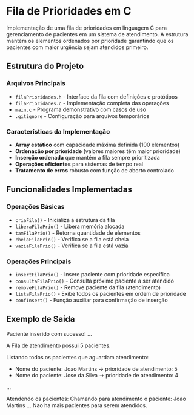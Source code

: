 # Fila de Prioridades em C

Implementação de uma fila de prioridades em linguagem C para gerenciamento de pacientes em um sistema de atendimento. A estrutura mantém os elementos ordenados por prioridade garantindo que os pacientes com maior urgência sejam atendidos primeiro.

## Estrutura do Projeto

### Arquivos Principais
- `filaPrioridades.h` - Interface da fila com definições e protótipos
- `filaPrioridades.c` - Implementação completa das operações
- `main.c` - Programa demonstrativo com casos de uso
- `.gitignore` - Configuração para arquivos temporários

### Características da Implementação
- **Array estático** com capacidade máxima definida (100 elementos)
- **Ordenação por prioridade** (valores maiores têm maior prioridade)
- **Inserção ordenada** que mantém a fila sempre prioritizada
- **Operações eficientes** para sistemas de tempo real
- **Tratamento de erros** robusto com função de aborto controlado

## Funcionalidades Implementadas

### Operações Básicas
- `criaFila()` - Inicializa a estrutura da fila
- `liberaFilaPrio()` - Libera memória alocada
- `tamFilaPrio()` - Retorna quantidade de elementos
- `cheiaFilaPrio()` - Verifica se a fila está cheia
- `vaziaFilaPrio()` - Verifica se a fila está vazia

### Operações Principais
- `insertFilaPrio()` - Insere paciente com prioridade específica
- `consultaFilaPrio()` - Consulta próximo paciente a ser atendido
- `removeFilaPrio()` - Remove paciente da fila (atendimento)
- `listaFilaPrio()` - Exibe todos os pacientes em ordem de prioridade
- `confInsert()` - Função auxiliar para confirmação de inserção

## Exemplo de Saída

Paciente inserido com sucesso!
...

A Fila de atendimento possui 5 pacientes.

Listando todos os pacientes que aguardam atendimento:

- Nome do paciente: Joao Martins -> prioridade de atendimento: 5
- Nome do paciente: Jose da Silva -> prioridade de atendimento: 4
  
...

Atendendo os pacientes:
Chamando para atendimento o paciente: Joao Martins
...
Nao ha mais pacientes para serem atendidos.
